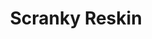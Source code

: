 ---
slug: scranky-reskin
title: Scranky Reskin
description: "Scranky Reskin is an exciting online game. Play for free directly in your browser!"
icon: /images/new_mods/Scranky Reskin.png
url: https://wowtbc.net/sprunkin/scranky-reskin/index.html
previewImage: /images/new_mods/Scranky Reskin.png
type: new mods

# SEO配置
seo:
  title: "Scranky Reskin - Play Free Online Game | Fun Browser Games"
  description: "Scranky Reskin - Play this fun online game for free in your browser. No download required!"
  ogImage: "/images/new_mods/Scranky Reskin.png"
  keywords: "scranky-reskin, online game, browser game, free game, new mods game, play online"

videoUrls:
  - https://www.youtube.com/embed/example1
  - https://www.youtube.com/embed/example2

whyPlay:
  title: "Why Play Scranky Reskin?"
  items:
    - "Immersive Gameplay: Scranky Reskin offers an engaging and immersive gaming experience that will keep you entertained for hours"
    - "Challenging Levels: Test your skills with increasingly difficult challenges and obstacles"
    - "Beautiful Graphics: Enjoy stunning visuals and smooth animations that bring the game world to life"
    - "Regular Updates: New content and features are added regularly to keep the game fresh and exciting"
    - "Free to Play: Experience all the fun without spending a penny"
    - "Community Features: Connect with other players, share strategies, and compete for high scores"
    - "Cross-Platform: Play on any device with a web browser, no downloads required"

features:
  title: "Key Features of Scranky Reskin"
  image: "/images/new_mods/Scranky Reskin.png"
  items:
    - "Intuitive Controls: Easy to learn controls make Scranky Reskin accessible for players of all skill levels"
    - "Multiple Game Modes: Enjoy various gameplay options that provide different challenges and experiences"
    - "Character Customization: Personalize your gaming experience with unique characters and items"
    - "Achievement System: Complete special tasks to earn rewards and recognition"
    - "Leaderboards: Compete with players worldwide and see who can achieve the highest scores"

characteristics:
  title: "Game Characteristics"
  image: "/images/new_mods/Scranky Reskin.png"
  items:
    - "Genre: New mods game with elements of strategy and skill"
    - "Difficulty: Suitable for both casual gamers and those seeking a challenge"
    - "Play Time: Quick sessions or extended gameplay, depending on your preference"
    - "Art Style: Vibrant and engaging visuals that enhance the gaming experience"
    - "Sound Design: Immersive audio that complements the gameplay perfectly"

info: "Scranky Reskin is an exciting online game that offers players a unique and engaging gaming experience. With its intuitive controls, stunning visuals, and challenging gameplay, Scranky Reskin provides hours of entertainment for players of all ages and skill levels. Whether you're looking for a quick gaming session during a break or an extended play session, Scranky Reskin delivers an immersive experience that will keep you coming back for more. The game features multiple levels of increasing difficulty, ensuring that players are constantly challenged as they progress. With regular updates adding new content and features, Scranky Reskin remains fresh and exciting, providing endless entertainment options for its growing community of players."

howToPlayIntro: "Welcome to Scranky Reskin! This guide will walk you through the basics and help you master the game. Whether you're a beginner or looking to improve your skills, these tips and instructions will enhance your gaming experience."

howToPlaySteps:
  - title: "Getting Started"
    description: "Begin your Scranky Reskin adventure by familiarizing yourself with the controls. Use your keyboard or mouse to navigate through the game interface. The tutorial will guide you through the basic mechanics and help you understand the objectives."
  - title: "Understanding the Objectives"
    description: "In Scranky Reskin, your main goal is to progress through levels by completing specific objectives. Each level presents unique challenges that require different strategies and approaches."
  - title: "Mastering the Controls"
    description: "Practice using the controls to improve your precision and reaction time. Scranky Reskin requires quick reflexes and strategic thinking to overcome obstacles and defeat opponents."
  - title: "Utilizing Power-ups"
    description: "Collect power-ups throughout the game to enhance your abilities and overcome difficult challenges. Each power-up offers unique advantages that can be crucial for success."
  - title: "Developing Strategies"
    description: "As you progress in Scranky Reskin, develop effective strategies for different scenarios. Analyze patterns, anticipate challenges, and adapt your approach to maximize your performance."

faq:
  title: "Frequently Asked Questions about Scranky Reskin"
  items:
    - question: "Is Scranky Reskin free to play?"
      answer: "Yes, Scranky Reskin is completely free to play directly in your web browser. No downloads or purchases are required to enjoy the full game experience."
    - question: "Can I play Scranky Reskin on mobile devices?"
      answer: "Yes, Scranky Reskin is optimized for both desktop and mobile play. You can enjoy the game on any device with a web browser and internet connection."
    - question: "Are there any in-game purchases?"
      answer: "While Scranky Reskin is free to play, there may be optional in-game purchases available for cosmetic items or additional features that don't affect core gameplay."
    - question: "How often is Scranky Reskin updated?"
      answer: "The developers regularly update Scranky Reskin with new content, features, and improvements based on player feedback and game performance."
    - question: "Can I play Scranky Reskin offline?"
      answer: "Currently, Scranky Reskin requires an internet connection to play as it's a browser-based online game."
    - question: "Is Scranky Reskin suitable for children?"
      answer: "Yes, Scranky Reskin is designed to be family-friendly and suitable for players of all ages."
    - question: "How do I report bugs or issues?"
      answer: "If you encounter any problems while playing Scranky Reskin, you can report them through the game's support page or contact the developers directly through their website."
    - question: "Still Have Questions?"
      answer: "If you have additional questions about Scranky Reskin that aren't covered in this FAQ, please visit our support center or contact our customer service team for assistance."
---
